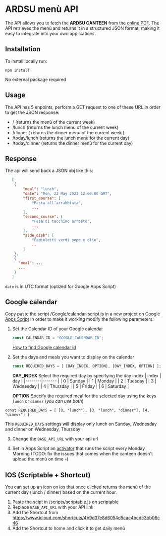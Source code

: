 # ARDSU menù API
The API allows you to fetch the ****ARDSU CANTEEN**** from the [online PDF](https://www.dsu.toscana.it/i-menu). 
The API retrieves the menù and returns it in a structured JSON format, making it easy to integrate into your own applications.

## Installation
To install locally run:
```console
npm install
```
No external package required

## Usage
The API has 5 enpoints, perform a GET request to one of these URL in order to get the JSON response:
- / (returns the menù  of the current week)
- /lunch (returns the lunch menù of the current week)
- /dinner ( returns the dinner menù of the current week )
- /today/lunch (returns the lunch menù for the current day)
- /today/dinner (returns the dinner menù for the current day)

## Response
The api will send back a JSON obj like this:
```json
   [
    {
        "meal": "lunch",
        "date": "Mon, 22 May 2023 12:00:00 GMT",
        "first_course": [
            "Pasta all’arrabbiata",
            ...
        ],
        "second_course": [
            "Fesa di tacchino arrosto",
            ...
        ],
        "side_dish": [
            "Fagioletti verdi pepe e olio",
            ..
        ]
    },
    {
      "meal": ...
      ...
    }
   ]
```
`date` is in UTC format (optized for Google Apps Script)

## Google calendar
Copy paste the script [/Google/calendar-script.js](/scripts/googleCalendar.js) in a new project on [Google Apps Script](https://script.google.com)
In order to make it working modify the following parameters:
1. Set the Calendar ID of your Google calendar
   ```javascript
   const CALENDAR_ID = "GOOGLE_CALENDAR_ID";
   ```
   [How to find Google calendar id](https://xfanatical.com/blog/how-to-find-your-google-calendar-id/)

2. Set the days and meals you want to display on the calendar
   ```javascript
   const REQUIRED_DAYS = [ [DAY_INDEX, OPTION], [DAY_INDEX, OPTION] ];
   ```
   **DAY_INDEX**
   Select the required day by specifying the day index
   | index | day |
   |--------|------- |
   | 0     | Sunday |
   | 1     | Monday |
   | 2     | Tuesday |
   | 3     | Wednesday |
   | 4     | Thursday |
   | 5     | Friday |
   | 6     | Saturday |
   
   **OPTION**
   Specify the required meal for the selected day using the keys `lunch` or `dinner` (*you can use both*)
   
```const REQUIRED_DAYS = [ [0, "lunch"], [3, "lunch", "dinner"], [4, "dinner"] ]```

This `REQUIRED_DAYS` settings will display only lunch on Sunday, Wednesday and dinner on Wednesday, Thursday 

3. Change the `BASE_API_URL` with your api url

4. Set in Apps Script an [activator](https://developers.google.com/apps-script/guides/triggers/installable?hl=it#time-driven_triggers) that runs the script every Monday Morning (TODO: fix the issues that comes when the canteen doesn't upload the menù on time :skull:)

## IOS (Scriptable + Shortcut)
You can set up an icon on ios that once clicked returns the menù of the current day (lunch / dinner) based on the current hour.

1. Paste the scipt in [/scripts/scriptable.js](/scirpts/scriptable.js) on scriptable
2. Replace `BASE_API_URL` with your API link
3. Add the Shortcut from https://www.icloud.com/shortcuts/4b9d37e8d6054d5cac4bcdc3bb08c46
4. Add the Shortcut to home and click it to get daily menù
